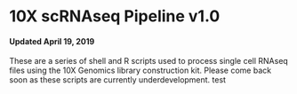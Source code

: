 # 10X scRNAseq Pipeline v1.0
#### Updated April 19, 2019
These are a series of shell and R scripts used to process single cell RNAseq files using the 10X Genomics library construction kit.  Please come back soon as these scripts are currently underdevelopment.
test
